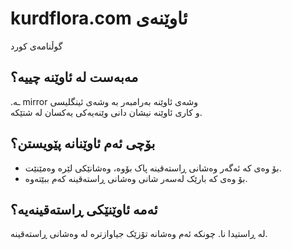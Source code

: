 # kurdflora.com ئاوێنەی
گوڵنامەی کورد
## مەبەست لە ئاوێنە چییە؟
.ـە mirror وشەی ئاوێنە بەرامبەر بە وشەی ئینگلیسی  
و کاری ئاوێنە نیشان دانی وێنەیەکی یەکسان لە شتێکە.
## بۆچی ئەم ئاوێنانە پێویستن؟
- بۆ وەی کە ئەگەر وەشانی ڕاستەقینە پاک بۆوە، وەشانێکی لێرە وەمێنێت.
- بۆ وەی کە بارێک لەسەر شانی وەشانی ڕاستەقینە کەم ببێتەوە.
## ئەمە ئاوێنێکی ڕاستەقینەیە؟
لە ڕاستیدا نا. چونکە ئەم وەشانە تۆزێک جیاوازترە لە وەشانی ڕاستەقینە.
